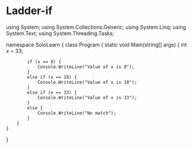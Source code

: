# Ladder-if
using System;
using System.Collections.Generic;
using System.Linq;
using System.Text;
using System.Threading.Tasks;

namespace SoloLearn
{
    class Program
    {
        static void Main(string[] args)
        {
            int x = 33;
            
            if (x == 8) {
                Console.WriteLine("Value of x is 8");
            }
            else if (x == 18) {
                Console.WriteLine("Value of x is 18");
            }
            else if (x == 33) {
                Console.WriteLine("Value of x is 33");
            }
            else {
                Console.WriteLine("No match");
            }
        }
    }
}

